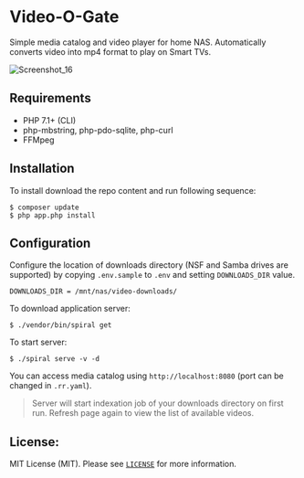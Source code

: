 # Video-O-Gate
Simple media catalog and video player for home NAS. Automatically converts video into mp4 format to play on Smart TVs.

![Screenshot_16](https://user-images.githubusercontent.com/796136/58380420-79c2d600-7fb9-11e9-8ede-5320c732480f.png)

## Requirements
* PHP 7.1+ (CLI)
* php-mbstring, php-pdo-sqlite, php-curl
* FFMpeg

## Installation
To install download the repo content and run following sequence:

```
$ composer update
$ php app.php install
```

## Configuration
Configure the location of downloads directory (NSF and Samba drives are supported) by copying `.env.sample` to `.env` and setting `DOWNLOADS_DIR` value.

```dotenv
DOWNLOADS_DIR = /mnt/nas/video-downloads/
```

To download application server:

```
$ ./vendor/bin/spiral get
```

To start server:

``` 
$ ./spiral serve -v -d
```

You can access media catalog using `http://localhost:8080` (port can be changed in `.rr.yaml`).

> Server will start indexation job of your downloads directory on first run. Refresh page again to view the list of available videos.

License:
--------
MIT License (MIT). Please see [`LICENSE`](./LICENSE) for more information.
